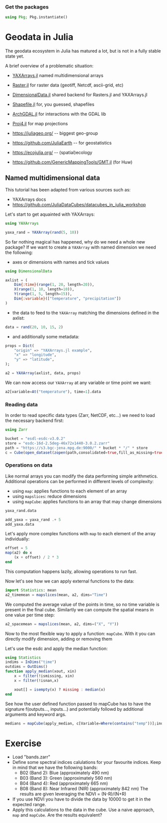### Get the packages

````julia
using Pkg; Pkg.instantiate()
````

# Geodata in Julia

The geodata ecosystem in Julia has matured a lot, but is not in a fully stable state yet.

A brief overview of a problematic situation:
- [YAXArrays.jl](https://github.com/JuliaDataCubes/YAXArrays.jl) named multidimensional arrays
- [Raster.jl](https://github.com/rafaqz/Rasters.jl) for raster data (geotiff, Netcdf, ascii-grid, etc)
- [DimensionalData.jl](https://github.com/rafaqz/DimensionalData.jl) shared backend for Rasters.jl and YAXArrays.jl
- [Shapefile.jl](https://github.com/JuliaGeo/Shapefile.jl) for, you guessed, shapefiles
- [ArchGDAL.jl](https://github.com/yeesian/ArchGDAL.jl) for interactions with the GDAL lib
- [Proj4.jl](https://github.com/JuliaGeo/Proj.jl) for map projections

- https://juliageo.org/ -- biggest geo-group
- https://github.com/JuliaEarth -- for geostatistics
- https://ecojulia.org/ -- (spatial)ecology
- https://github.com/GenericMappingTools/GMT.jl (for Huw)

## Named multidimensional data

This tutorial has been adapted from various sources such as:
- YAXArrays docs
- https://github.com/JuliaDataCubes/datacubes_in_julia_workshop

Let's start to get aquainted with YAXArrays:

````julia
using YAXArrays

yaxa_rand = YAXArray(rand(5, 10))
````

So far nothing magical has happened, why do we need a whole new package?
If we want to create a `YAXArray` with named dimension we need the following:
- axes or dimensions with names and tick values

````julia
using DimensionalData

axlist = (
    Dim{:time}(range(1, 20, length=20)),
    X(range(1, 10, length=10)),
    Y(range(1, 5, length=15)),
    Dim{:variable}(["temperature", "precipitation"])
)
````

- the data to feed to the `YAXArray` matching the dimensions defined in the axlist:

````julia
data = rand(20, 10, 15, 2)
````

- and additionally some metadata:

````julia
props = Dict(
    "origin" => "YAXArrays.jl example",
    "x" => "longitude",
    "y" => "latitude",
);

a2 = YAXArray(axlist, data, props)
````

We can now access our `YAXArray` at any variable or time point we want:

````julia
a2[variable=At("temperature"), time=1].data
````

### Reading data

In order to read specific data types (Zarr, NetCDF, etc...) we need to load the necessary backend first:

````julia
using Zarr

bucket = "esdl-esdc-v3.0.2"
store = "esdc-16d-2.5deg-46x72x1440-3.0.2.zarr"
path = "https://s3.bgc-jena.mpg.de:9000/" * bucket * "/" * store
c = Cube(open_dataset(zopen(path,consolidated=true,fill_as_missing=true)))
````

### Operations on data

Like normal arrays you can modify the data performing simple arithmetics. Additional operations can be performed in different levels of complexity:
- using `map`: applies functions to each element of an array
- using `mapslices`: reduce dimensions
- using `mapCube`: applies functions to an array that may change dimensions

````julia
yaxa_rand.data
````

````julia
add_yaxa = yaxa_rand .+ 5
add_yaxa.data
````

Let's apply more complex functions with `map` to each element of the array individually:

````julia
offset = 5
map(a2) do x
    (x + offset) / 2 * 3
end
````

This computation happens lazily, allowing operations to run fast.

Now let's see how we can apply external functions to the data:

````julia
import Statistics: mean
a2_timemean = mapslices(mean, a2, dims="Time")
````

We computed the average value of the points in time, so no time variable is present in the final cube.
Similartly we can compute the spatial means in one value per time step:

````julia
a2_spacemean = mapslices(mean, a2, dims=("X", "Y"))
````

Now to the most flexible way to apply a function: `mapCube`. With it you can directly modify dimension, adding or removing them

Let's use the esdc and apply the median function:

````julia
using Statistics
indims = InDims("time")
outdims = OutDims()
function apply_median(xout, xin)
    x = filter(!ismissing, xin)
    x = filter(!isnan,x)

    xout[] = isempty(x) ? missing : median(x)
end
````

See how the user defined function passed to mapCube has to have the signature f(outputs..., inputs...) and potentially followd by additional arguments and keyword args.

````julia
medians = mapCube(apply_median, c[Variable=Where(contains("temp"))];indims, outdims)
````

# Exercise

- Load "bands.zarr"
- Define some spectral indices calulations for your favourite indices. Keep in mind that we have the following bands:
  - B02 (Band 2): Blue (approximately 490 nm)
  - B03 (Band 3): Green (approximately 560 nm)
  - B04 (Band 4): Red (approximately 665 nm)
  - B08 (Band 8): Near Infrared (NIR) (approximately 842 nm)
The results are given leveraging the NDVI = (N-R)/(N+R)
- If you use NDVI you have to divide the data by 10000 to get it in the expected range.
- Apply this calculations to the data in the cube. Use a naive approach, `map` and `mapCube`. Are the results equivalent?

